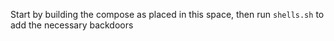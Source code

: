 Start by building the compose as placed in this space, then run `shells.sh` to
add the necessary backdoors
